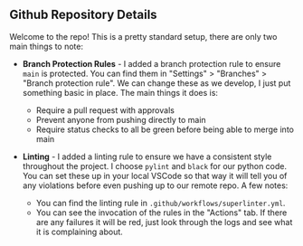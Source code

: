 ## Github Repository Details
Welcome to the repo! This is a pretty standard setup, there are only two main things to note:

* **Branch Protection Rules** - I added a branch protection rule to ensure `main` is protected. You can find them in "Settings" > "Branches" > "Branch protection rule". We can change these as we develop, I just put something basic in place. The main things it does is:
    * Require a pull request with approvals
    * Prevent anyone from pushing directly to main
    * Require status checks to all be green before being able to merge into main

* **Linting** - I added a linting rule to ensure we have a consistent style throughout the project. I choose `pylint` and `black` for our python code. You can set these up in your local VSCode so that way it will tell you of any violations before even pushing up to our remote repo. A few notes:
    * You can find the linting rule in `.github/workflows/superlinter.yml`.
    * You can see the invocation of the rules in the "Actions" tab. If there are any failures it will be red, just look through the logs and see what it is complaining about.